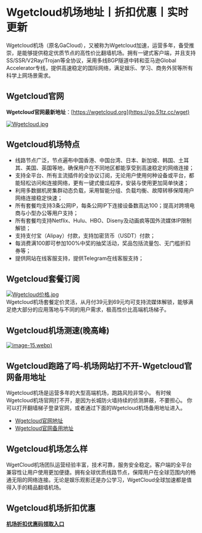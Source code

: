 # Wgetcloud机场地址丨折扣优惠丨实时更新
Wgetcloud机场（原名GaCloud），又被称为Wgetcloud加速，运营多年，备受推崇，是能够提供稳定优质节点的高性价比翻墙机场。拥有一键式客户端，并且支持SS/SSR/V2Ray/Trojan等全协议，采用多线BGP隧道中转和亚马逊Global Accelerator专线，提供高速稳定的国际网络，满足娱乐、学习、商务外贸等所有科学上网场景需求。

## Wgetcloud官网
**Wgetcloud官网最新地址**：[https://wgetcloud.org](https://go.51tz.cc/wget)

[![Wgetcloud.jpg](https://s2.loli.net/2024/02/19/SWPeAQ4u7dyRGcs.jpg)](https://go.51tz.cc/wget)

## Wgetcloud机场特点
* 线路节点广泛，节点遍布中国香港、中国台湾、日本、新加坡、韩国、土耳其、美国、英国等地，确保用户在不同地区都能享受到高速稳定的网络连接；
* 支持全平台、所有主流插件的全协议订阅，无论用户使用何种设备或平台，都能轻松访问和连接网络，更有一键式傻瓜程序，安装与使用更加简单快速；
* 利用多数据机房集群动态负载，采用智能分组、负载均衡、故障转移保障用户网络连接稳定快速；
* 所有套餐均支持3条公网IP，每条公网IP下连接设备数高达100；提高对跨境电商与小型办公等用户支持；
* 所有套餐均支持Netflix、Hulu、HBO、Diseny及动画疯等国外流媒体IP限制解锁；
* 支持支付宝（Alipay）付款，支持加密货币（USDT）付款；
* 每消费满100即可参加100%中奖的抽奖活动，奖品包括流量包、无门槛折扣券等；
* 提供网站在线客服支持，提供Telegram在线客服支持；

## Wgetcloud套餐订阅
[![Wgetcloud价格.jpg](https://s2.loli.net/2024/02/19/mQVEN3I5uiqgOH7.jpg)](https://go.51tz.cc/wget)  
Wgetcloud机场套餐定价灵活，从月付39元到69元均可支持流媒体解锁，能够满足绝大部分的应用落地与不同的用户需求，极高性价比高端机场梯子。

## Wgetcloud机场测速(晚高峰)
[![image-15.webp](https://s2.loli.net/2024/02/19/W7I5crQb3M1Vujg.webp))](https://go.51tz.cc/wget)

## Wgetcloud跑路了吗-机场网站打不开-Wgetcloud官网备用地址
Wgetcloud机场是运营多年的大型高端机场，跑路风险非常小。
有时候Wgetcloud机场官网打不开，是因为长城防火墙持续的侦测屏蔽，不要担心。
你可以打开翻墙梯子登录官网，或者通过下面的Wgetcloud机场备用地址进入。
* [Wgetcloud官网地址](https://go.51tz.cc/wget)
* [Wgetcloud官网备用地址](https://cn.51tz.cc/wgetcloud)


## Wgetcloud机场怎么样
WgetCloud机场团队运营经验丰富，技术可靠，服务安全稳定。客户端的全平台兼容性让用户使用更加便捷。拥有全球优质线路节点，保障用户在全球范围内的畅通无阻的网络连接。无论是娱乐观影还是办公学习，WgetCloud全球加速都是值得入手的精品翻墙机场。

## Wgetcloud机场折扣优惠
[**机场折扣优惠码领取入口**](https://ihaoke.vip/discount/)

